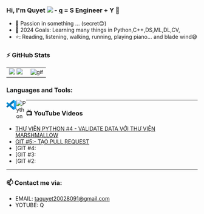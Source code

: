 ### Hi, I'm Quyet <img src="https://media.giphy.com/media/hvRJCLFzcasrR4ia7z/giphy.gif" width="25px"> -  [q][website] = S Engineer + Y 🌻  


- 🔭 Passion in something ... (secret😊)
- 💪 2024 Goals: Learning many things in Python,C++,DS,ML,DL,CV,
- ⭐: Reading, listening, walking, running, playing piano... and blade wind😅

### :zap: GitHub Stats

<table>
<tr>
  <td width="48%">
    <img src="ttps://github-readme-stats.vercel.app/api?username=ThanhLa1802&show_icons=true&hide=contribs,issues&hide_border=true" />
    <img src="ttps://github-readme-stats.vercel.app/api/top-langs/?username=ThanhLa1802&layout=compact&show_icons=true&hide_border=true" />
  </td>
  <td width="52%"><img alt="gif" align="right" src=".github/assets/coding-freak.gif"/></td>
</tr>
<table>

### Languages and Tools:
<img align="left" alt="Visual Studio Code" width="26px" src="https://raw.githubusercontent.com/github/explore/80688e429a7d4ef2fca1e82350fe8e3517d3494d/topics/visual-studio-code/visual-studio-code.png" />
<img align="left" alt="Python" width="26px" src="https://upload.wikimedia.org/wikipedia/commons/thumb/0/0a/Python.svg/1200px-Python.svg.png" /> 

---

### 📺 YouTube Videos

<!-- YOUTUBE:START -->
- [THƯ VIỆN PYTHON #4 - VALIDATE DATA VỚI THƯ VIỆN MARSHMALLOW](https://www.youtube.com/watch?v=cY-2HiNuGfc)
- [GIT #5:- TẠO PULL REQUEST](https://www.youtube.com/watch?v=O3G2uSXqK5k)
- [GIT #4: 
- [GIT #3: 
- [GIT #2: 
<!-- YOUTUBE:END -->

---

### 📫 Contact me via:
- EMAIL: taquyet20028091@gmail.com
- YOTUBE: Q

[website]: https://www.youtube.com/channel/UC9L5_YMFz8JfBeQtUic8
